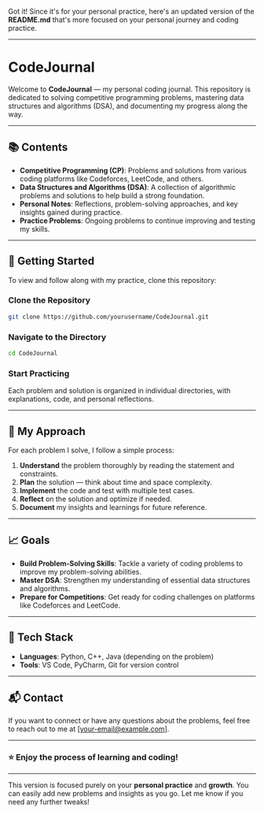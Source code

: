 Got it! Since it's for your personal practice, here's an updated version of the **README.md** that's more focused on your personal journey and coding practice.

---

# **CodeJournal**

Welcome to **CodeJournal** — my personal coding journal. This repository is dedicated to solving competitive programming problems, mastering data structures and algorithms (DSA), and documenting my progress along the way.

---

## 📚 **Contents**

- **Competitive Programming (CP)**: Problems and solutions from various coding platforms like Codeforces, LeetCode, and others.
- **Data Structures and Algorithms (DSA)**: A collection of algorithmic problems and solutions to help build a strong foundation.
- **Personal Notes**: Reflections, problem-solving approaches, and key insights gained during practice.
- **Practice Problems**: Ongoing problems to continue improving and testing my skills.

---

## 🚀 **Getting Started**

To view and follow along with my practice, clone this repository:

### **Clone the Repository**

```bash
git clone https://github.com/yourusername/CodeJournal.git
```

### **Navigate to the Directory**

```bash
cd CodeJournal
```

### **Start Practicing**

Each problem and solution is organized in individual directories, with explanations, code, and personal reflections.

---

## 🧠 **My Approach**

For each problem I solve, I follow a simple process:

1. **Understand** the problem thoroughly by reading the statement and constraints.
2. **Plan** the solution — think about time and space complexity.
3. **Implement** the code and test with multiple test cases.
4. **Reflect** on the solution and optimize if needed.
5. **Document** my insights and learnings for future reference.

---

## 📈 **Goals**

- **Build Problem-Solving Skills**: Tackle a variety of coding problems to improve my problem-solving abilities.
- **Master DSA**: Strengthen my understanding of essential data structures and algorithms.
- **Prepare for Competitions**: Get ready for coding challenges on platforms like Codeforces and LeetCode.

---

## 🔧 **Tech Stack**

- **Languages**: Python, C++, Java (depending on the problem)
- **Tools**: VS Code, PyCharm, Git for version control

---

## 📬 **Contact**

If you want to connect or have any questions about the problems, feel free to reach out to me at [your-email@example.com].

---

### ⭐ **Enjoy the process of learning and coding!**

---

This version is focused purely on your **personal practice** and **growth**. You can easily add new problems and insights as you go. Let me know if you need any further tweaks!
